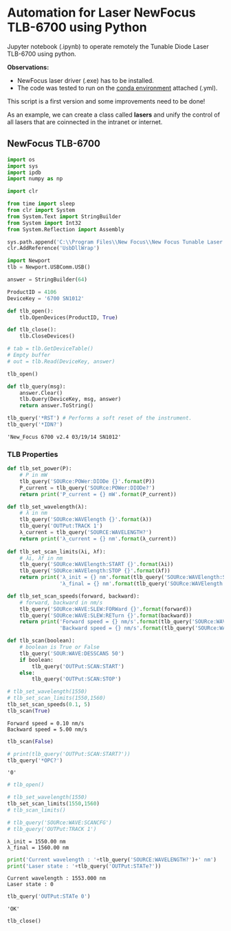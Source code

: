 # Automation for Laser NewFocus TLB-6700 using Python

Jupyter notebook (.ipynb) to operate remotely the Tunable Diode Laser TLB-6700 using python.

**Observations:**

- NewFocus laser driver (.exe) has to be installed.
- The code was tested to run on the [conda environment](https://docs.conda.io/projects/conda/en/latest/user-guide/tasks/manage-environments.html) attached (.yml).

This script is a first version and some improvements need to be done! 

As an example, we can create a class called **lasers** and unify the control of all lasers that are coinnected in the intranet or internet.

## NewFocus TLB-6700


```python
import os
import sys
import ipdb
import numpy as np

import clr

from time import sleep
from clr import System
from System.Text import StringBuilder
from System import Int32
from System.Reflection import Assembly
```


```python
sys.path.append('C:\\Program Files\\New Focus\\New Focus Tunable Laser Application\\')
clr.AddReference('UsbDllWrap')

import Newport
tlb = Newport.USBComm.USB()
```


```python
answer = StringBuilder(64)

ProductID = 4106
DeviceKey = '6700 SN1012'

def tlb_open():
    tlb.OpenDevices(ProductID, True)

def tlb_close():
    tlb.CloseDevices()

# tab = tlb.GetDeviceTable()
# Empty buffer
# out = tlb.Read(DeviceKey, answer)
```


```python
tlb_open()

def tlb_query(msg):
    answer.Clear()
    tlb.Query(DeviceKey, msg, answer)
    return answer.ToString()

tlb_query('*RST') # Performs a soft reset of the instrument.
tlb_query('*IDN?')
```




    'New_Focus 6700 v2.4 03/19/14 SN1012'



### TLB Properties


```python
def tlb_set_power(P):
    # P in mW
    tlb_query('SOURce:POWer:DIODe {}'.format(P))
    P_current = tlb_query('SOURce:POWer:DIODe?')
    return print('P_current = {} mW'.format(P_current))

def tlb_set_wavelength(λ):
    # λ in nm
    tlb_query('SOURce:WAVElength {}'.format(λ))
    tlb_query('OUTPut:TRACK 1')
    λ_current = tlb_query('SOURCE:WAVELENGTH?')
    return print('λ_current = {} nm'.format(λ_current))
    
def tlb_set_scan_limits(λi, λf):
    # λi, λf in nm
    tlb_query('SOURce:WAVElength:START {}'.format(λi))
    tlb_query('SOURce:WAVElength:STOP {}'.format(λf))
    return print('λ_init = {} nm'.format(tlb_query('SOURce:WAVElength:START?'))  + '\n' +  
                 'λ_final = {} nm'.format(tlb_query('SOURce:WAVElength:STOP?')))

def tlb_set_scan_speeds(forward, backward):
    # forward, backward in nm/s
    tlb_query('SOURce:WAVE:SLEW:FORWard {}'.format(forward))
    tlb_query('SOURce:WAVE:SLEW:RETurn {}'.format(backward))
    return print('Forward speed = {} nm/s'.format(tlb_query('SOURce:WAVE:SLEW:FORWard?')) + '\n' + 
                 'Backward speed = {} nm/s'.format(tlb_query('SOURce:WAVE:SLEW:RETurn?')))

def tlb_scan(boolean):
    # boolean is True or False
    tlb_query('SOUR:WAVE:DESSCANS 50')
    if boolean:
        tlb_query('OUTPut:SCAN:START')
    else:
        tlb_query('OUTPut:SCAN:STOP')
```


```python
# tlb_set_wavelength(1550)
# tlb_set_scan_limits(1550,1560)
tlb_set_scan_speeds(0.1, 5)
tlb_scan(True)
```

    Forward speed = 0.10 nm/s
    Backward speed = 5.00 nm/s



```python
tlb_scan(False)
```


```python
# print(tlb_query('OUTPut:SCAN:START?'))
tlb_query('*OPC?')
```




    '0'




```python
# tlb_open()

# tlb_set_wavelength(1550)
tlb_set_scan_limits(1550,1560)
# tlb_scan_limits()

# tlb_query('SOURce:WAVE:SCANCFG')
# tlb_query('OUTPut:TRACK 1')
```

    λ_init = 1550.00 nm
    λ_final = 1560.00 nm



```python
print('Current wavelength : '+tlb_query('SOURCE:WAVELENGTH?')+' nm')
print('Laser state : '+tlb_query('OUTPut:STATe?'))
```

    Current wavelength : 1553.000 nm
    Laser state : 0



```python
tlb_query('OUTPut:STATe 0')
```




    'OK'




```python
tlb_close()
```
